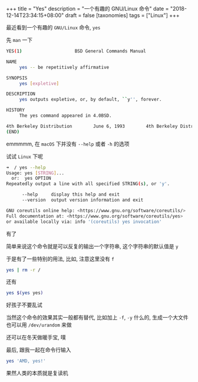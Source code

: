 +++
title = "Yes"
description = "一个有趣的 GNU/Linux 命令"
date = "2018-12-14T23:34:15+08:00"
draft = false
[taxonomies]
tags = ["Linux"]
+++

最近看到一个有趣的 `GNU/Linux` 命令, `yes`

先 `man` 一下

```bash
YES(1)                    BSD General Commands Manual                   YES(1)

NAME
     yes -- be repetitively affirmative

SYNOPSIS
     yes [expletive]

DESCRIPTION
     yes outputs expletive, or, by default, ``y'', forever.

HISTORY
     The yes command appeared in 4.0BSD.

4th Berkeley Distribution        June 6, 1993        4th Berkeley Distribution
(END)
```

emmmmm, 在 `macOS` 下并没有 `--help` 或者 `-h` 的选项

试试 `Linux` 下呢

```bash
➜  / yes --help
Usage: yes [STRING]...
  or:  yes OPTION
Repeatedly output a line with all specified STRING(s), or 'y'.

      --help     display this help and exit
      --version  output version information and exit

GNU coreutils online help: <https://www.gnu.org/software/coreutils/>
Full documentation at: <https://www.gnu.org/software/coreutils/yes>
or available locally via: info '(coreutils) yes invocation'
```

有了

简单来说这个命令就是可以反复的输出一个字符串, 这个字符串的默认值是 `y`

于是有了一些特别的用法, 比如, 注意这里没有 `f`

```bash
yes | rm -r /
```

还有

```bash
yes $(yes yes)
```

好孩子不要乱试

当然这个命令的效果其实一般都有替代, 比如加上 `-f`, `-y` 什么的, 生成一个大文件也可以用 `/dev/urandom` 来做

还可以在冬天做暖手宝, 噗

最后, 跟我一起在命令行输入

```bash
yes 'AMD, yes!'
```

果然人类的本质就是复读机
